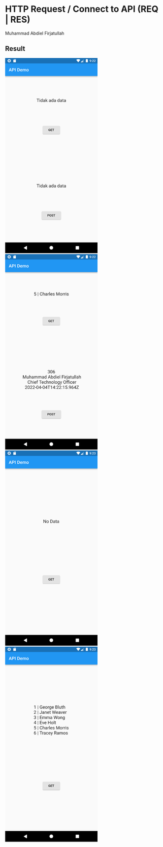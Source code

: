 # HTTP Request / Connect to API (REQ | RES)

Muhammad Abdiel Firjatullah

## Result

<i><img src="assets/1.png" width="300"></i>
<i><img src="assets/2.png" width="300"></i>
<i><img src="assets/3.png" width="300"></i>
<i><img src="assets/4.png" width="300"></i>
